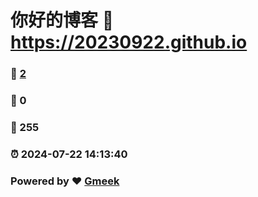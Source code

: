 # 你好的博客 :link: https://20230922.github.io 
### :page_facing_up: [2](https://20230922.github.io/tag.html) 
### :speech_balloon: 0 
### :hibiscus: 255 
### :alarm_clock: 2024-07-22 14:13:40 
### Powered by :heart: [Gmeek](https://github.com/Meekdai/Gmeek)
